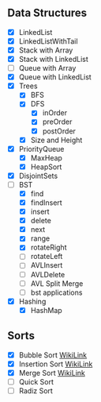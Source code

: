 ## Data Structures

- [x] LinkedList
- [x] LinkedListWithTail
- [x] Stack with Array
- [x] Stack with LinkedList
- [ ] Queue with Array
- [x] Queue with LinkedList
- [x] Trees
  - [x] BFS
  - [x] DFS
    - [x] inOrder
    - [x] preOrder
    - [x] postOrder
  - [x] Size and Height
- [x] PriorityQueue
  - [x] MaxHeap
  - [x] HeapSort
- [x] DisjointSets
- [ ] BST
  - [x] find
  - [x] findInsert
  - [x] insert
  - [x] delete
  - [x] next
  - [x] range
  - [x] rotateRight
  - [ ] rotateLeft
  - [ ] AVLInsert
  - [ ] AVLDelete
  - [ ] AVL Split Merge
  - [ ] bst applications
- [x] Hashing
  - [x] HashMap

## Sorts
- [x] Bubble Sort [WikiLink](https://en.wikipedia.org/wiki/Bubble_sort)
- [x] Insertion Sort [WikiLink](https://en.wikipedia.org/wiki/Insertion_sort)
- [x] Merge Sort [WikiLink](https://en.wikipedia.org/wiki/Merge_sort)
- [ ] Quick Sort
- [ ] Radiz Sort 
